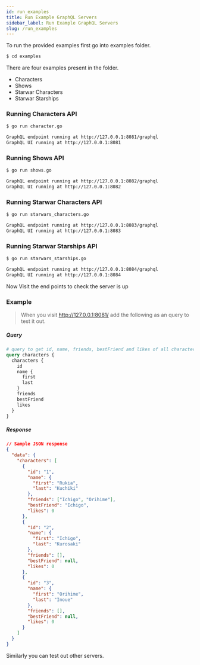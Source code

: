```yaml
---
id: run_examples
title: Run Example GraphQL Servers
sidebar_label: Run Example GraphQL Servers
slug: /run_examples
---
```


To run the provided examples first go into examples folder.

```bash
$ cd examples
```

There are four examples present in the folder.

- Characters
- Shows
- Starwar Characters
- Starwar Starships

### Running Characters API

```bash
$ go run character.go

GraphQL endpoint running at http://127.0.0.1:8081/graphql
GraphQL UI running at http://127.0.0.1:8081
```

### Running Shows API

```bash
$ go run shows.go

GraphQL endpoint running at http://127.0.0.1:8082/graphql
GraphQL UI running at http://127.0.0.1:8082
```

### Running Starwar Characters API

```bash
$ go run starwars_characters.go

GraphQL endpoint running at http://127.0.0.1:8083/graphql
GraphQL UI running at http://127.0.0.1:8083
```

### Running Starwar Starships API

```bash
$ go run starwars_starships.go

GraphQL endpoint running at http://127.0.0.1:8084/graphql
GraphQL UI running at http://127.0.0.1:8084
```

Now Visit the end points to check the server is up

### Example

> When you visit <a href="http://127.0.0.1:8081/">http://127.0.0.1:8081/</a> add the following as an query to test it out.

##### Query

```graphql
# query to get id, name, friends, bestFriend and likes of all characters
query characters {
  characters {
    id
    name {
      first
      last
    }
    friends
    bestFriend
    likes
  }
}
```

##### Response

```json
// Sample JSON response
{
  "data": {
    "characters": [
      {
        "id": "1",
        "name": {
          "first": "Rukia",
          "last": "Kuchiki"
        },
        "friends": ["Ichigo", "Orihime"],
        "bestFriend": "Ichigo",
        "likes": 0
      },
      {
        "id": "2",
        "name": {
          "first": "Ichigo",
          "last": "Kurosaki"
        },
        "friends": [],
        "bestFriend": null,
        "likes": 0
      },
      {
        "id": "3",
        "name": {
          "first": "Orihime",
          "last": "Inoue"
        },
        "friends": [],
        "bestFriend": null,
        "likes": 0
      }
    ]
  }
}
```

Similarly you can test out other servers.
